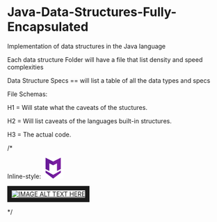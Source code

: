 # Java-Data-Structures-Fully-Encapsulated
 Implementation of data structures in the Java language 
 
 Each  data structure Folder will have a file that list density and speed complexities
 
 Data Structure Specs == will list a table of all the data types and specs
 
 File Schemas:
 
 H1 = Will state what the caveats of the stuctures.  
 
 H2 = Will list caveats of the languages built-in structures.
 
 H3 = The actual code.
 
/*

Inline-style: 
![alt text](https://github.com/adam-p/markdown-here/raw/master/src/common/images/icon48.png "Logo Title Text 1")

<a href="http://www.youtube.com/watch?feature=player_embedded&v=YOUTUBE_VIDEO_ID_HERE
" target="_blank"><img src="http://img.youtube.com/vi/YOUTUBE_VIDEO_ID_HERE/0.jpg" 
alt="IMAGE ALT TEXT HERE" width="240" height="180" border="10" /></a>

*/
